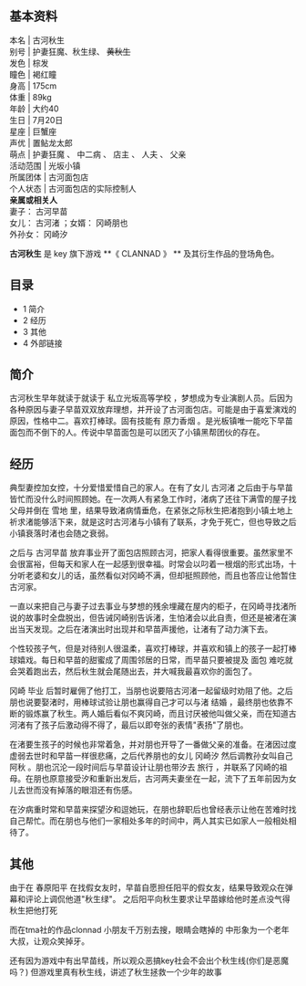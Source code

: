 **基本资料**  
---  
本名  |  古河秋生   
别号  |  护妻狂魔、秋生绿、 ~~黄秋生~~  
发色  |  棕发   
瞳色  |  褐红瞳   
身高  |  175cm   
体重  |  89kg   
年龄  |  大约40   
生日  |  7月20日   
星座  |  巨蟹座   
声优  |  置鲇龙太郎   
萌点  |  护妻狂魔  、  中二病  、  店主  、  人夫  、  父亲   
活动范围  |  光坂小镇   
所属团体  |  古河面包店   
个人状态  |  古河面包店的实际控制人   
**亲属或相关人**  
妻子：  古河早苗  
女儿：  古河渚  ；女婿：  冈崎朋也  
外孙女：  冈崎汐  
  
**古河秋生** 是  key  旗下游戏 **《 CLANNAD  》 ** 及其衍生作品的登场角色。

##  目录

  * 1  简介 
  * 2  经历 
  * 3  其他 
  * 4  外部链接 

##  简介

古河秋生早年就读于就读于  私立光坂高等学校
，梦想成为专业演剧人员。后因为各种原因与妻子早苗双双放弃理想，并开设了古河面包店。可能是由于喜爱演戏的原因，性格中二。喜欢打棒球。固有技能有  原力香烟
。是光板镇唯一能吃下早苗面包而不倒下的人。传说中早苗面包是可以团灭了小镇黑帮团伙的存在。

##  经历

典型妻控加女控，十分爱惜爱惜自己的家人。在有了女儿  古河渚
之后由于与早苗皆忙而没什么时间照顾她。在一次两人有紧急工作时，渚病了还往下满雪的屋子找父母并倒在  雪地
里，结果导致渚病情垂危，在紧张之际秋生把渚抱到小镇土地上祈求渚能够活下来，就是这时古河渚与小镇有了联系，才免于死亡，但也导致之后小镇衰落时渚也会随之衰弱。

之后与  古河早苗
放弃事业开了面包店照顾古河，把家人看得很重要。虽然家里不会很富裕，但每天和家人在一起感到很幸福。时常会以叼着一根烟的形式出场，十分听老婆和女儿的话，虽然看似对冈崎不满，但却挺照顾他，而且也答应让他暂住古河家。

一直以来把自己与妻子过去事业与梦想的残余埋藏在屋内的柜子，在冈崎寻找渚所说的故事时全盘脱出，但告诫冈崎别告诉渚，生怕渚会以此自责，但还是被渚在演出当天发现。之后在渚演出时出现并和早苗声援他，让渚有了动力演下去。

个性较孩子气，但是对待别人很温柔，喜欢打棒球，并喜欢和镇上的孩子一起打棒球嬉戏。每日和早苗的甜蜜成了周围邻居的日常，而早苗只要被提及  面包
难吃就会哭着跑出去，然后秋生就会尾随出去，并大喊我最喜欢你的面包了。

冈崎  毕业  后暂时雇佣了他打工，当朋也说要陪古河渚一起留级时劝阻了他。之后朋也说要娶渚时，用棒球试验让朋也赢得自己才可以与渚  结婚
，最终朋也依靠不断的锻炼赢了秋生。两人婚后看似不爽冈崎，而且讨厌被他叫做父亲，而在知道古河渚有了孩子后激动得不得了，最后以即夸张的表情"表扬"了朋也。

在渚要生孩子的时候也非常着急，并对朋也开导了一番做父亲的准备。在渚因过度虚弱去世时和早苗一样很悲痛，之后代养朋也的女儿  冈崎汐  然后调教孙女叫自己阿秋
。朋也沉沦一段时间后与早苗设计让朋也带汐去  旅行
，并联系了冈崎的祖母。在朋也原意接受汐和重新出发后，古河两夫妻坐在一起，流下了五年前因为女儿去世而没有掉落的眼泪还有伤感。

在汐病重时常和早苗来探望汐和逗她玩，在朋也辞职后也曾经表示让他在苦难时找自己帮忙。而在朋也与他们一家相处多年的时间中，两人其实已如家人一般相处相待了。

##  其他

由于在  春原阳平  在找假女友时，早苗自愿担任阳平的假女友，结果导致观众在弹幕和评论上调侃他道"秋生绿"。
之后阳平向秋生要求让早苗嫁给他时差点没气得秋生把他打死

而在tma社的作品clonnad  小朋友千万别去搜，眼睛会瞎掉的  中形象为一个老年大叔，让观众笑掉牙。

还有因为游戏中有出早苗线，所以观众恶搞key社会不会出个秋生线(你们是恶魔吗？)  但游戏里真有秋生线，讲述了秋生拯救一个少年的故事